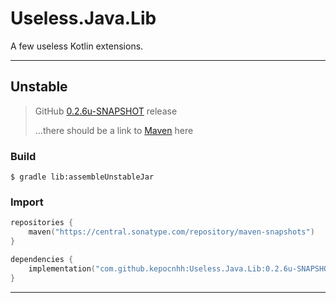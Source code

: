 # Useless.Java.Lib
A few useless Kotlin extensions.

---

## Unstable

> GitHub [0.2.6u-SNAPSHOT](https://github.com/kepocnhh/Useless.Java.Lib/releases/tag/0.2.4u-SNAPSHOT) release
> 
> ...there should be a link to [Maven](https://central.sonatype.com) here

### Build
```
$ gradle lib:assembleUnstableJar
```

### Import
```kotlin
repositories {
    maven("https://central.sonatype.com/repository/maven-snapshots")
}

dependencies {
    implementation("com.github.kepocnhh:Useless.Java.Lib:0.2.6u-SNAPSHOT")
}
```

---
